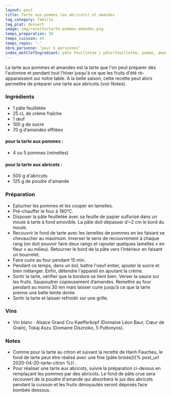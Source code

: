 ```yaml
---
layout: post
title: Tarte aux pommes (ou abricots) et amandes
tag_category: famille
tag_plat: dessert
image: img/recette/tarte-pommes-amandes.png
temps_preparation: 30
temps_cuisson: 45
temps_repos: '-'
nbre_personne: ‘pour 6 personnes’
index_motClefIngredient: pâte feuilletée | pâte!feuilletée, pomme, amandes | amande, abricots | abricot
---
```

La tarte aux pommes et amandes est la tarte que l'on peut préparer dès l'automne et pendant tout l'hiver jusqu'à ce que les fruits d'été ré-apparaissent sur notre table. A la belle saison, cette recette peut alors permettre de préparer une tarte aux abricots (voir Notes).

### Ingrédients
* 1 pâte feuilletée
* 25 cL de crème fraîche
* 1 œuf
* 100 g de sucre
* 70 g d’amandes effilées
#### pour la tarte aux pommes :
* 4 ou 5 pommes (reinettes)
#### pour la tarte aux abricots :
* 500 g d'abricots
* 125 g de poudre d'amande

### Préparation
* Eplucher les pommes et les couper en lamelles.
* Pré-chauffer le four à 180°C.
* Disposer la pâte feuilletée avec sa feuille de papier sulfurisé  dans un moule à tarte à fond amovible. La pâte doit dépasser d’~2 cm le bord du moule.
* Recouvrir le fond de tarte avec les lamelles de pommes en les faisant se chevaucher au maximum. Inverser le sens de recouvrement à chaque rang (on doit pouvoir faire deux rangs et rajouter quelques lamelles « en fleur » au milieu). Retourner le bord de la pâte vers l’intérieur en faisant un bourrelet.
* Faire cuire au four pendant 15 min.
* Pendant ce temps, dans un bol, battre l'oeuf entier, ajouter le sucre et bien mélanger. Enfin, détendre l'appareil en ajoutant la crème.
* Sortir la tarte, vérifier que la bordure se tient bien. Verser la sauce sur les fruits. Saupoudrer copieusement d’amandes. Remettre au four pendant au moins 30 mn mais laisser cuire jusqu’à ce que la tarte prenne une belle teinte dorée.
* Sortir la tarte et laisser refroidir sur une grille.


### Vins
* Vin blanc : Alsace Grand Cru Kaefferkopf (Domaine Léon Baur, Cœur de Grain), Tokaj Aszu (Domaine Disznoko, 5 Puttonyos).

### Notes
* Comme pour la tarte au citron et suivant la recette de Hanh Faucheu, le fond de tarte peut être réalisé avec une fine [pâte brisée]({% post_url 2020-04-20-tarte-citron %}) .
* Pour réaliser une tarte aux abricots, suivre la préparation ci-dessus en remplaçant les pommes par des abricots. Le fond de pâte crue sera recouvert de la poudre d'amande qui absorbera le jus des abricots pendant la cuisson et les fruits dénoyautés seront déposés face bombée dessous.
